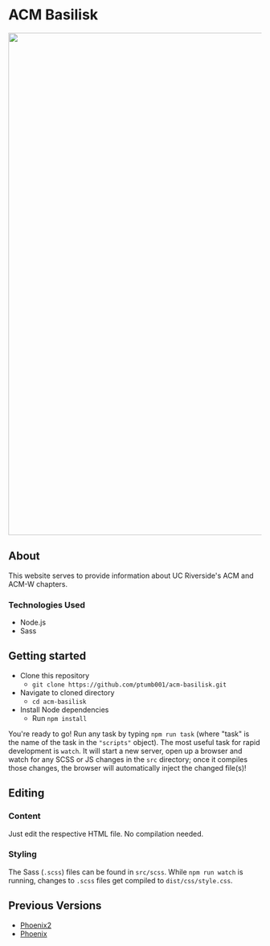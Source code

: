 # ACM Basilisk

<img src="https://i.imgur.com/R72xEqf.png" width=1000>

## About

This website serves to provide information about UC Riverside's ACM and ACM-W chapters.

### Technologies Used
* Node.js
* Sass

## Getting started
* Clone this repository
  * `git clone https://github.com/ptumb001/acm-basilisk.git`
* Navigate to cloned directory
  * `cd acm-basilisk`
* Install Node dependencies
  * Run `npm install`

You're ready to go! Run any task by typing `npm run task` (where "task" is the name of the task in the `"scripts"` object). The most useful task for rapid development is `watch`. It will start a new server, open up a browser and watch for any SCSS or JS changes in the `src` directory; once it compiles those changes, the browser will automatically inject the changed file(s)!

## Editing

### Content

Just edit the respective HTML file. No compilation needed.

### Styling

The Sass (`.scss`) files can be found in `src/scss`. While `npm run watch` is running, changes to `.scss` files get compiled to `dist/css/style.css`.

## Previous Versions

* [Phoenix2](https://github.com/acm-ucr/phoenix2)
* [Phoenix](https://github.com/acm-ucr/acm-phoenix)

